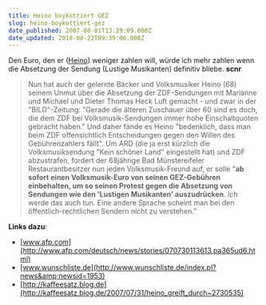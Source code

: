 ```yaml
---
title: Heino boykottiert GEZ
slug: heino-boykottiert-gez
date_published: 2007-08-01T13:29:09.000Z
date_updated: 2018-08-22T09:39:06.000Z
---
```


Den Euro, den er ([Heino](http://images.google.de/images?hl=de&amp;q=heino&amp;btnG=Bilder-Suche&amp;gbv=2)) weniger zahlen will, würde ich mehr zahlen wenn die Absetzung der Sendung (Lustige Musikanten) definitiv bliebe. **scnr**

> Nun hat auch der gelernte Bäcker und Volksmusiker Heino (68) seinem Unmut über die Absetzung der ZDF-Sendungen mit Marianne und Michael und Dieter Thomas Heck Luft gemacht - und zwar in der "BILD"-Zeitung: "Gerade die älteren Zuschauer über 60 sind es doch, die dem ZDF bei Volksmusik-Sendungen immer hohe Einschaltquoten gebracht haben." Und daher fände es Heino "bedenklich, dass man beim ZDF offensichtlich Entscheidungen gegen den Willen des Gebührenzahlers fällt". Um ARD (die ja erst kürzlich die Volksmusiksendung "Kein schöner Land" eingestellt hat) und ZDF abzustrafen, fordert der 68jährige Bad Münstereifeler Restaurantbesitzer nun jeden Volksmusik-Freund auf, er solle "**ab sofort einen Volksmusik-Euro von seinen GEZ-Gebühren einbehalten, um so seinen Protest gegen die Absetzung von Sendungen wie den 'Lustigen Musikanten' auszudrücken**. Ich werde das auch tun. Eine andere Sprache scheint man bei den öffentlich-rechtlichen Sendern nicht zu verstehen."

**Links dazu**:
- [www.afp.com](http://www.afp.com/deutsch/news/stories/070730113613.pa365ud6.html)
- [www.wunschliste.de](http://www.wunschliste.de/index.pl?news&amp;newsid=1953)
- [http://kaffeesatz.blog.de](http://kaffeesatz.blog.de/2007/07/31/heino_greift_durch~2730535)
